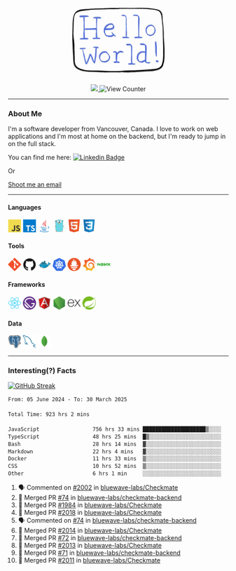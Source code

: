 <div align="center">
    <img src="./img/hello_world.webp" height="200px" width="">
    <div>
        <a href="https://www.linkedin.com/in/ajhollid">
            <img src="https://img.shields.io/badge/LinkedIn-blue"/>
        </a>
        <img src="https://komarev.com/ghpvc/?username=ajhollid&color=yellow" alt="View Counter">
    </div>
</div>

---

### About Me

I'm a software developer from Vancouver, Canada. I love to work on web applications and I'm most at home on the backend, but I'm ready to jump in on the full stack.

You can find me here: [![Linkedin Badge](https://img.shields.io/badge/-ajhollid-blue?style=flat&logo=Linkedin&logoColor=white)](https://www.linkedin.com/in/ajhollid)

Or

[Shoot me an email](mailto:ajhollid@gmail.com)

---

#### Languages

<div>
    <img src="./img/devicons/javascript-original.svg" width=30 height=30 alt="JavaScript">
    <img src="/img/devicons/typescript-original.svg" width=30 height=30 alt="TypeScript">
    <img src="./img/devicons/java-original.svg" width=30 height=30 alt="Java">
    <img src="./img/devicons/go-original.svg" width=30 height=30 alt="Golang">
    <img src="./img/devicons/html5-original.svg" width=30 height=30 alt="HTML 5">
    <img src="./img/devicons/css3-original.svg" width=30 height=30 alt="CSS 3">
</div>

#### Tools

<div>
    <img src="./img/devicons/git-original.svg" width=30 height=30 alt="Git">
    <img src="./img/devicons/github-original.svg" width=30 height=30 alt="Github">
    <img src="./img/devicons/docker-original.svg" width=30 
    height=30 alt="Docker">
    <img src="./img/devicons/kubernetes-original.svg" width=30 height=30 alt="K8">
    <img src="./img/devicons/prometheus-original.svg" width=30 height=30 alt="Prometheus">
    <img src="./img/devicons/grafana-original.svg" width=30 height=30 alt="Grafana">
    <img src="./img/devicons/nginx-original.svg" width=30 height=30 alt="Nginx">
</div>

#### Frameworks

<div>
    <img src="./img/devicons/react-original.svg" width=30 height=30 alt="React">
    <img src="./img/devicons/gatsby-original.svg" width=30 height=30 alt="Gatsby">
    <img src="./img/devicons/angularjs-original.svg" width=30 height=30 alt="AngularJS">
    <img src="./img/devicons/nodejs-original.svg" width=30 height=30 alt="NodeJS">
    <img src="./img/devicons/express-original.svg" width=30 height=30 alt="Express">
    <img src="./img/devicons/spring-original.svg" width=30 height=30 alt="Spring">
</div>

#### Data

<div>
    <img src="./img/devicons/postgresql-original.svg" width=30 height=30 alt="Postgresql">
    <img src="./img/devicons/mysql-original.svg" width=30 height=30 alt="Mysql">
    <img src="./img/devicons/mongodb-original.svg" width=30 height=30 alt="MongoDB">
</div>

---

### Interesting(?) Facts

[![GitHub Streak](http://github-readme-streak-stats.herokuapp.com?user=ajhollid)](https://git.io/streak-stats)

 <!--START_SECTION:waka-->

```txt
From: 05 June 2024 - To: 30 March 2025

Total Time: 923 hrs 2 mins

JavaScript                 756 hrs 33 mins ████████████████████▒░░░░   81.43 %
TypeScript                 48 hrs 25 mins  █▒░░░░░░░░░░░░░░░░░░░░░░░   05.21 %
Bash                       28 hrs 14 mins  ▓░░░░░░░░░░░░░░░░░░░░░░░░   03.04 %
Markdown                   22 hrs 4 mins   ▓░░░░░░░░░░░░░░░░░░░░░░░░   02.38 %
Docker                     11 hrs 33 mins  ▒░░░░░░░░░░░░░░░░░░░░░░░░   01.24 %
CSS                        10 hrs 52 mins  ▒░░░░░░░░░░░░░░░░░░░░░░░░   01.17 %
Other                      6 hrs 1 min     ░░░░░░░░░░░░░░░░░░░░░░░░░   00.65 %
```

<!--END_SECTION:waka-->


<!--START_SECTION:activity-->
1. 🗣 Commented on [#2002](https://github.com/bluewave-labs/Checkmate/issues/2002#issuecomment-2767036992) in [bluewave-labs/Checkmate](https://github.com/bluewave-labs/Checkmate)
2. 🎉 Merged PR [#74](https://github.com/bluewave-labs/checkmate-backend/pull/74) in [bluewave-labs/checkmate-backend](https://github.com/bluewave-labs/checkmate-backend)
3. 🎉 Merged PR [#1984](https://github.com/bluewave-labs/Checkmate/pull/1984) in [bluewave-labs/Checkmate](https://github.com/bluewave-labs/Checkmate)
4. 🎉 Merged PR [#2018](https://github.com/bluewave-labs/Checkmate/pull/2018) in [bluewave-labs/Checkmate](https://github.com/bluewave-labs/Checkmate)
5. 🗣 Commented on [#74](https://github.com/bluewave-labs/checkmate-backend/pull/74#issuecomment-2764233593) in [bluewave-labs/checkmate-backend](https://github.com/bluewave-labs/checkmate-backend)
6. 🎉 Merged PR [#2014](https://github.com/bluewave-labs/Checkmate/pull/2014) in [bluewave-labs/Checkmate](https://github.com/bluewave-labs/Checkmate)
7. 🎉 Merged PR [#72](https://github.com/bluewave-labs/checkmate-backend/pull/72) in [bluewave-labs/checkmate-backend](https://github.com/bluewave-labs/checkmate-backend)
8. 🎉 Merged PR [#2013](https://github.com/bluewave-labs/Checkmate/pull/2013) in [bluewave-labs/Checkmate](https://github.com/bluewave-labs/Checkmate)
9. 🎉 Merged PR [#71](https://github.com/bluewave-labs/checkmate-backend/pull/71) in [bluewave-labs/checkmate-backend](https://github.com/bluewave-labs/checkmate-backend)
10. 🎉 Merged PR [#2011](https://github.com/bluewave-labs/Checkmate/pull/2011) in [bluewave-labs/Checkmate](https://github.com/bluewave-labs/Checkmate)
<!--END_SECTION:activity-->
